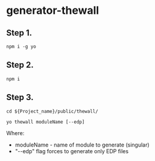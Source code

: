 # generator-thewall

## Step 1.
```npm i -g yo```

## Step 2.
```npm i```

## Step 3.
```cd ${Project_name}/public/thewall/```

```yo thewall moduleName [--edp]``` 

Where:
- moduleName - name of module to generate (singular)
- "--edp" flag forces to generate only EDP files
